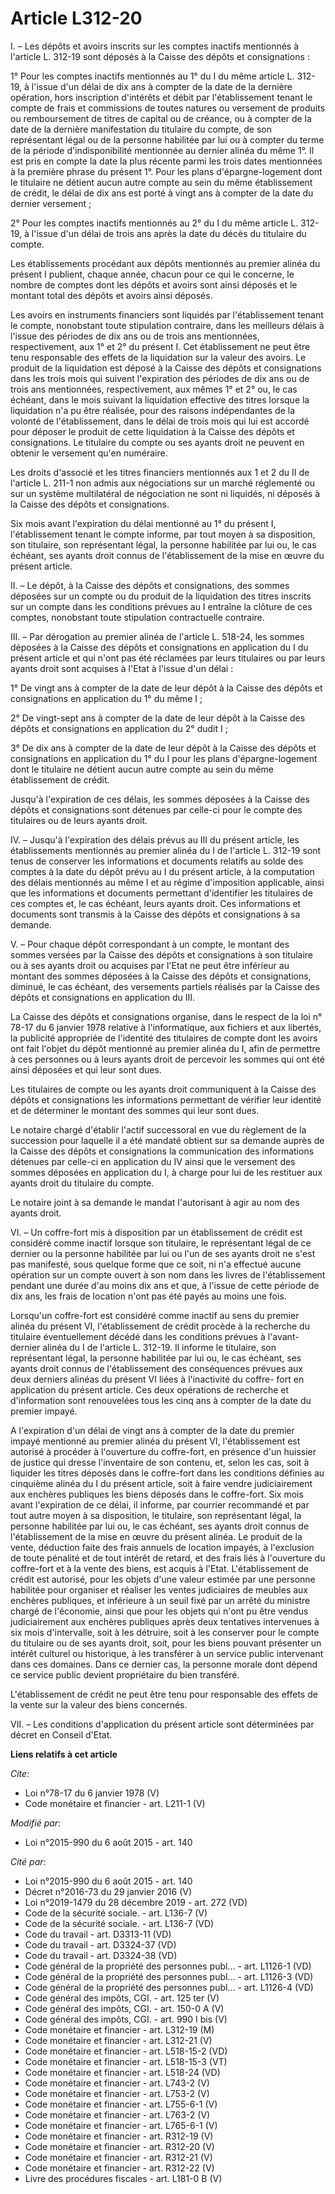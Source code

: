 # Article L312-20

I. – Les dépôts et avoirs inscrits sur les comptes inactifs mentionnés à l'article L. 312-19 sont déposés à la Caisse des
dépôts et consignations : 

1° Pour les comptes inactifs mentionnés au 1° du I du même article L. 312-19, à l'issue d'un délai de dix ans à compter de la
date de la dernière opération, hors inscription d'intérêts et débit par l'établissement tenant le compte de frais et
commissions de toutes natures ou versement de produits ou remboursement de titres de capital ou de créance, ou à compter de
la date de la dernière manifestation du titulaire du compte, de son représentant légal ou de la personne habilitée par lui ou
à compter du terme de la période d'indisponibilité mentionnée au dernier alinéa du même 1°. Il est pris en compte la date la
plus récente parmi les trois dates mentionnées à la première phrase du présent 1°. Pour les plans d'épargne-logement dont le
titulaire ne détient aucun autre compte au sein du même établissement de crédit, le délai de dix ans est porté à vingt ans à
compter de la date du dernier versement ; 

2° Pour les comptes inactifs mentionnés au 2° du I du même article L. 312-19, à l'issue d'un délai de trois ans après la date
du décès du titulaire du compte. 

Les établissements procédant aux dépôts mentionnés au premier alinéa du présent I publient, chaque année, chacun pour ce qui
le concerne, le nombre de comptes dont les dépôts et avoirs sont ainsi déposés et le montant total des dépôts et avoirs ainsi
déposés. 

Les avoirs en instruments financiers sont liquidés par l'établissement tenant le compte, nonobstant toute stipulation
contraire, dans les meilleurs délais à l'issue des périodes de dix ans ou de trois ans mentionnées, respectivement, aux 1° et
2° du présent I. Cet établissement ne peut être tenu responsable des effets de la liquidation sur la valeur des avoirs. Le
produit de la liquidation est déposé à la Caisse des dépôts et consignations dans les trois mois qui suivent l'expiration des
périodes de dix ans ou de trois ans mentionnées, respectivement, aux mêmes 1° et 2° ou, le cas échéant, dans le mois suivant
la liquidation effective des titres lorsque la liquidation n'a pu être réalisée, pour des raisons indépendantes de la volonté
de l'établissement, dans le délai de trois mois qui lui est accordé pour déposer le produit de cette liquidation à la Caisse
des dépôts et consignations. Le titulaire du compte ou ses ayants droit ne peuvent en obtenir le versement qu'en numéraire. 

Les droits d'associé et les titres financiers mentionnés aux 1 et 2 du II de l'article L. 211-1 non admis aux négociations
sur un marché réglementé ou sur un système multilatéral de négociation ne sont ni liquidés, ni déposés à la Caisse des dépôts
et consignations. 

Six mois avant l'expiration du délai mentionné au 1° du présent I, l'établissement tenant le compte informe, par tout moyen à
sa disposition, son titulaire, son représentant légal, la personne habilitée par lui ou, le cas échéant, ses ayants droit
connus de l'établissement de la mise en œuvre du présent article. 

II. – Le dépôt, à la Caisse des dépôts et consignations, des sommes déposées sur un compte ou du produit de la liquidation
des titres inscrits sur un compte dans les conditions prévues au I entraîne la clôture de ces comptes, nonobstant toute
stipulation contractuelle contraire. 

III. – Par dérogation au premier alinéa de l'article L. 518-24, les sommes déposées à la Caisse des dépôts et consignations
en application du I du présent article et qui n'ont pas été réclamées par leurs titulaires ou par leurs ayants droit sont
acquises à l'Etat à l'issue d'un délai : 

1° De vingt ans à compter de la date de leur dépôt à la Caisse des dépôts et consignations en application du 1° du même I ; 

2° De vingt-sept ans à compter de la date de leur dépôt à la Caisse des dépôts et consignations en application du 2° dudit
I ; 

3° De dix ans à compter de la date de leur dépôt à la Caisse des dépôts et consignations en application du 1° du I pour les
plans d'épargne-logement dont le titulaire ne détient aucun autre compte au sein du même établissement de crédit. 

Jusqu'à l'expiration de ces délais, les sommes déposées à la Caisse des dépôts et consignations sont détenues par celle-ci
pour le compte des titulaires ou de leurs ayants droit. 

IV. – Jusqu'à l'expiration des délais prévus au III du présent article, les établissements mentionnés au premier alinéa du I
de l'article L. 312-19 sont tenus de conserver les informations et documents relatifs au solde des comptes à la date du dépôt
prévu au I du présent article, à la computation des délais mentionnés au même I et au régime d'imposition applicable, ainsi
que les informations et documents permettant d'identifier les titulaires de ces comptes et, le cas échéant, leurs ayants
droit. Ces informations et documents sont transmis à la Caisse des dépôts et consignations à sa demande. 

V. – Pour chaque dépôt correspondant à un compte, le montant des sommes versées par la Caisse des dépôts et consignations à
son titulaire ou à ses ayants droit ou acquises par l'Etat ne peut être inférieur au montant des sommes déposées à la Caisse
des dépôts et consignations, diminué, le cas échéant, des versements partiels réalisés par la Caisse des dépôts et
consignations en application du III. 

La Caisse des dépôts et consignations organise, dans le respect de la loi n° 78-17 du 6 janvier 1978 relative à
l'informatique, aux fichiers et aux libertés, la publicité appropriée de l'identité des titulaires de compte dont les avoirs
ont fait l'objet du dépôt mentionné au premier alinéa du I, afin de permettre à ces personnes ou à leurs ayants droit de
percevoir les sommes qui ont été ainsi déposées et qui leur sont dues. 

Les titulaires de compte ou les ayants droit communiquent à la Caisse des dépôts et consignations les informations permettant
de vérifier leur identité et de déterminer le montant des sommes qui leur sont dues. 

Le notaire chargé d'établir l'actif successoral en vue du règlement de la succession pour laquelle il a été mandaté obtient
sur sa demande auprès de la Caisse des dépôts et consignations la communication des informations détenues par celle-ci en
application du IV ainsi que le versement des sommes déposées en application du I, à charge pour lui de les restituer aux
ayants droit du titulaire du compte. 

Le notaire joint à sa demande le mandat l'autorisant à agir au nom des ayants droit. 

VI. – Un coffre-fort mis à disposition par un établissement de crédit est considéré comme inactif lorsque son titulaire, le
représentant légal de ce dernier ou la personne habilitée par lui ou l'un de ses ayants droit ne s'est pas manifesté, sous
quelque forme que ce soit, ni n'a effectué aucune opération sur un compte ouvert à son nom dans les livres de l'établissement
pendant une durée d'au moins dix ans et que, à l'issue de cette période de dix ans, les frais de location n'ont pas été payés
au moins une fois. 

Lorsqu'un coffre-fort est considéré comme inactif au sens du premier alinéa du présent VI, l'établissement de crédit procède
à la recherche du titulaire éventuellement décédé dans les conditions prévues à l'avant-dernier alinéa du I de l'article L.
312-19. Il informe le titulaire, son représentant légal, la personne habilitée par lui ou, le cas échéant, ses ayants droit
connus de l'établissement des conséquences prévues aux deux derniers alinéas du présent VI liées à l'inactivité du coffre-
fort en application du présent article. Ces deux opérations de recherche et d'information sont renouvelées tous les cinq ans
à compter de la date du premier impayé. 

A l'expiration d'un délai de vingt ans à compter de la date du premier impayé mentionné au premier alinéa du présent VI,
l'établissement est autorisé à procéder à l'ouverture du coffre-fort, en présence d'un huissier de justice qui dresse
l'inventaire de son contenu, et, selon les cas, soit à liquider les titres déposés dans le coffre-fort dans les conditions
définies au cinquième alinéa du I du présent article, soit à faire vendre judiciairement aux enchères publiques les biens
déposés dans le coffre-fort. Six mois avant l'expiration de ce délai, il informe, par courrier recommandé et par tout autre
moyen à sa disposition, le titulaire, son représentant légal, la personne habilitée par lui ou, le cas échéant, ses ayants
droit connus de l'établissement de la mise en œuvre du présent alinéa. Le produit de la vente, déduction faite des frais
annuels de location impayés, à l'exclusion de toute pénalité et de tout intérêt de retard, et des frais liés à l'ouverture du
coffre-fort et à la vente des biens, est acquis à l'Etat. L'établissement de crédit est autorisé, pour les objets d'une
valeur estimée par une personne habilitée pour organiser et réaliser les ventes judiciaires de meubles aux enchères
publiques, et inférieure à un seuil fixé par un arrêté du ministre chargé de l'économie, ainsi que pour les objets qui n'ont
pu être vendus judiciairement aux enchères publiques après deux tentatives intervenues à six mois d'intervalle, soit à les
détruire, soit à les conserver pour le compte du titulaire ou de ses ayants droit, soit, pour les biens pouvant présenter un
intérêt culturel ou historique, à les transférer à un service public intervenant dans ces domaines. Dans ce dernier cas, la
personne morale dont dépend ce service public devient propriétaire du bien transféré. 

L'établissement de crédit ne peut être tenu pour responsable des effets de la vente sur la valeur des biens concernés. 

VII. – Les conditions d'application du présent article sont déterminées par décret en Conseil d'Etat.

**Liens relatifs à cet article**

_Cite_:

  - Loi n°78-17 du 6 janvier 1978 (V)
  - Code monétaire et financier - art. L211-1 (V)

_Modifié par_:

  - Loi n°2015-990 du 6 août 2015 - art. 140

_Cité par_:

  - Loi n°2015-990 du 6 août 2015 - art. 140
  - Décret n°2016-73 du 29 janvier 2016 (V)
  - Loi n°2019-1479 du 28 décembre 2019 - art. 272 (VD)
  - Code de la sécurité sociale. - art. L136-7 (V)
  - Code de la sécurité sociale. - art. L136-7 (VD)
  - Code du travail - art. D3313-11 (VD)
  - Code du travail - art. D3324-37 (VD)
  - Code du travail - art. D3324-38 (VD)
  - Code général de la propriété des personnes publ... - art. L1126-1 (VD)
  - Code général de la propriété des personnes publ... - art. L1126-3 (VD)
  - Code général de la propriété des personnes publ... - art. L1126-4 (VD)
  - Code général des impôts, CGI. - art. 125 ter (V)
  - Code général des impôts, CGI. - art. 150-0 A (V)
  - Code général des impôts, CGI. - art. 990 I bis (V)
  - Code monétaire et financier - art. L312-19 (M)
  - Code monétaire et financier - art. L312-21 (V)
  - Code monétaire et financier - art. L518-15-2 (VD)
  - Code monétaire et financier - art. L518-15-3 (VT)
  - Code monétaire et financier - art. L518-24 (VD)
  - Code monétaire et financier - art. L743-2 (V)
  - Code monétaire et financier - art. L753-2 (V)
  - Code monétaire et financier - art. L755-6-1 (V)
  - Code monétaire et financier - art. L763-2 (V)
  - Code monétaire et financier - art. L765-6-1 (V)
  - Code monétaire et financier - art. R312-19 (V)
  - Code monétaire et financier - art. R312-20 (V)
  - Code monétaire et financier - art. R312-21 (V)
  - Code monétaire et financier - art. R312-22 (V)
  - Livre des procédures fiscales - art. L181-0 B (V)
